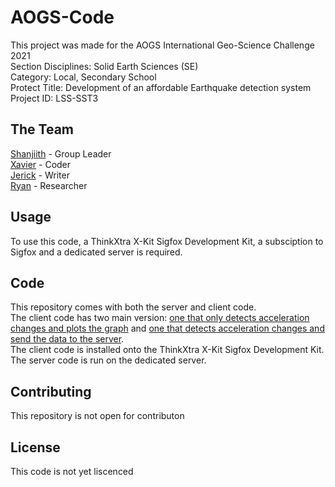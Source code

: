 # AOGS-Code
This project was made for the AOGS International Geo-Science Challenge 2021 <br />
Section Disciplines: Solid Earth Sciences (SE) <br />
Category: Local, Secondary School <br />
Protect Title: Development of an affordable Earthquake detection system <br />
Project ID: LSS-SST3 <br />

## The Team
[Shanjiith](https://github.com/Shanjiith-Pranov) - Group Leader <br />
[Xavier](https://github.com/Xavier3372) - Coder <br />
[Jerick](https://github.com/jer123se12) - Writer <br />
[Ryan](https://github.com/theboi) - Researcher <br />

## Usage
To use this code, a ThinkXtra X-Kit Sigfox Development Kit, a subsciption to Sigfox and a dedicated server is required.

## Code
This repository comes with both the server and client code. <br />
The client code has two main version: [one that only detects acceleration changes and plots the graph](https://github.com/Shanjiith-Pranov/AOGS-Code/blob/main/Client%20Code/Detect/client.ino) and [one that detects acceleration changes and send the data to the server](https://github.com/Shanjiith-Pranov/AOGS-Code/blob/main/Client%20Code/Detect%20and%20send%20to%20server/client.ino). <br />
The client code is installed onto the ThinkXtra X-Kit Sigfox Development Kit. <br />
The server code is run on the dedicated server. <br />

## Contributing
This repository is not open for contributon

## License
This code is not yet liscenced
